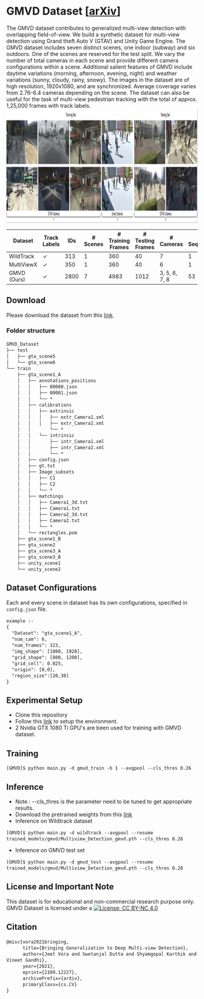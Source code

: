# GMVD Dataset [[arXiv](https://arxiv.org/abs/2109.12227)]
The GMVD dataset contributes to generalized multi-view detection with overlapping field-of-view. We build a synthetic dataset for multi-view detection using Grand theft Auto V (GTAV) and Unity Game Engine. The GMVD dataset includes seven distinct scenes, one indoor (subway) and six outdoors. One of the scenes are reserved for the test split. We vary the number of total cameras in each scene and provide different camera configurations within a scene. Additional salient features of GMVD include daytime variations (morning, afternoon, evening, night) and weather variations (sunny, cloudy, rainy, snowy). The images in the dataset are of high resolution, 1920x1080, and are synchronized. Average coverage varies from 2.76-6.4 cameras depending on the scene. The dataset can also be useful for the task of multi-view pedestrian tracking with the total of approx. 1,25,000 frames with track labels.
<img src="./extras/gmvd_dataset.png" height="300" width="1000">

|Dataset | Track Labels | IDs | # Scenes | # Training Frames | # Testing Frames | # Cameras  | # Sequences |  Avg. Coverage |
|------------- | ------------- | ------------- | ------------- | ------------- | ------------- | -------------  | ------------- |  ------------- |
|WildTrack | ✓ | 313 | 1 | 360 | 40 | 7 | 1 | 3.74 |
|MultiViewX | ✓  |350 | 1 | 360 | 40 | 6 | 1 | 4.41 |
|GMVD (Ours) | ✓ | 2800 | 7 | 4983 | 1012 | 3, 5, 6, 7, 8 | 53 | 2.76 - 6.4 |

## Download
Please download the dataset from this [link](https://iiitaphyd-my.sharepoint.com/:f:/g/personal/jeet_vora_research_iiit_ac_in/EoZySkQaB2NAuBqbyGwwwX0BP4Ma33QIWdMvlJrczeQoHQ?e=2Z7xgT).

### Folder structure
```
GMVD_Dataset
├── test
│   ├── gta_scene5
│   └── gta_scene6
└── train
    ├── gta_scene1_A
    │   ├── annotations_positions
    │   │   ├── 00000.json
    │   │   ├── 00001.json
    │   │   └── *
    │   ├── calibrations
    │   │   ├── extrinsic
    │   │   │   ├── extr_Camera1.xml
    │   │   │   ├── extr_Camera2.xml
    │   │       └── *	
    │   │   └── intrinsic
    │   │       ├── intr_Camera1.xml
    │   │       ├── intr_Camera2.xml
    │   │       └── *
    │   ├── config.json
    │   ├── gt.txt
    │   ├── Image_subsets
    │   │   ├── C1
    │   │   ├── C2
    │   │   └── *
    │   ├── matchings
    │   │   ├── Camera1_3d.txt
    │   │   ├── Camera1.txt
    │   │   ├── Camera2_3d.txt
    │   │   ├── Camera2.txt
    │   │   └── *
    │   └── rectangles.pom
    ├── gta_scene1_B
    ├── gta_scene2
    ├── gta_scene3_A
    ├── gta_scene3_B
    ├── unity_scene1
    └── unity_scene2
 ```
 
## Dataset Configurations
Each and every scene in dataset has its own configurations, specified in ```config.json``` file.
```
example :-
{ 
  "Dataset": "gta_scene1_A", 
  "num_cam": 6, 
  "num_frames": 323, 
  "img_shape": [1080, 1920], 
  "grid_shape": [800, 1200], 
  "grid_cell": 0.025, 
  "origin": [0,0], 
  "region_size":[20,30]
}

```

## Experimental Setup
* Clone this repository
* Follow this [link](https://github.com/jeetv/GMVD) to setup the environment.
* 2 Nvidia GTX 1080 Ti GPU's are been used for training with GMVD dataset.

## Training
```
[GMVD]$ python main.py -d gmvd_train -b 1 --avgpool --cls_thres 0.26
```
## Inference
* Note : --cls_thres is the parameter need to be tuned to get appropriate results.
* Download the pretrained weights from this [link](https://iiitaphyd-my.sharepoint.com/:f:/g/personal/jeet_vora_research_iiit_ac_in/EoZySkQaB2NAuBqbyGwwwX0BP4Ma33QIWdMvlJrczeQoHQ?e=2Z7xgT)
* Inference on Wildtrack dataset
```
[GMVD]$ python main.py -d wildtrack --avgpool --resume trained_models/gmvd/Multiview_Detection_gmvd.pth --cls_thres 0.26
```
* Inference on GMVD test set
```
[GMVD]$ python main.py -d gmvd_test --avgpool --resume trained_models/gmvd/Multiview_Detection_gmvd.pth --cls_thres 0.28
```
## License and Important Note
This dataset is for educational and non-commercial research purpose only. GMVD Dataset is licensed under a [![License: CC BY-NC 4.0](https://img.shields.io/badge/License-CC%20BY--NC%204.0-lightgrey.svg)](https://creativecommons.org/licenses/by-nc/4.0/)

## Citation
```
@misc{vora2021bringing,
      title={Bringing Generalization to Deep Multi-view Detection}, 
      author={Jeet Vora and Swetanjal Dutta and Shyamgopal Karthik and Vineet Gandhi},
      year={2021},
      eprint={2109.12227},
      archivePrefix={arXiv},
      primaryClass={cs.CV}
}
```
